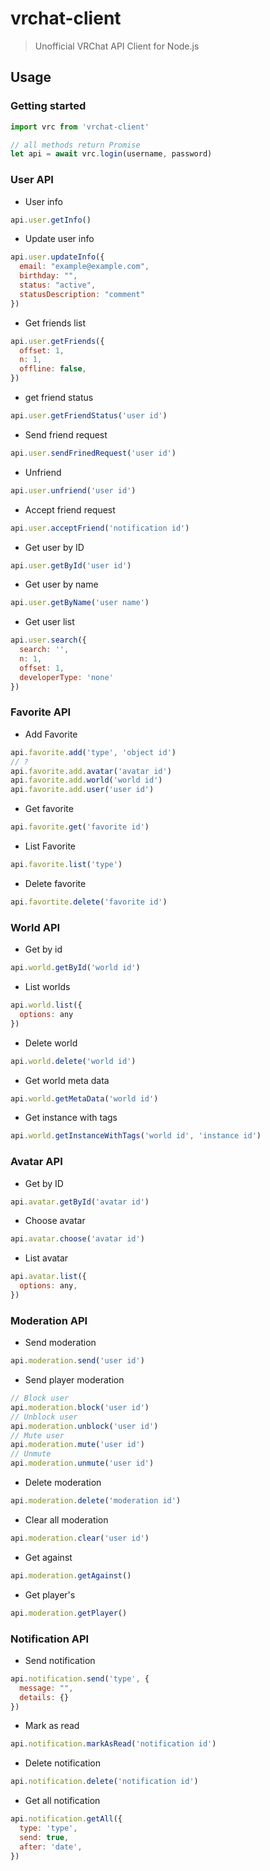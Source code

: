 # vrchat-client
> Unofficial VRChat API Client for Node.js

## Usage
### Getting started
```javascript
import vrc from 'vrchat-client'

// all methods return Promise
let api = await vrc.login(username, password)

```

### User API
- User info
```javascript
api.user.getInfo()
```

- Update user info
```javascript
api.user.updateInfo({
  email: "example@example.com",
  birthday: "",
  status: "active",
  statusDescription: "comment"
})
```

- Get friends list
```javascript
api.user.getFriends({
  offset: 1,
  n: 1,
  offline: false,
})
```

- get friend status
```javascript
api.user.getFriendStatus('user id')
```

- Send friend request
```javascript
api.user.sendFrinedRequest('user id')
```

- Unfriend
```javascript
api.user.unfriend('user id')
```

- Accept friend request
```javascript
api.user.acceptFriend('notification id')
```

- Get user by ID
```javascript
api.user.getById('user id')
```

- Get user by name
```javascript
api.user.getByName('user name')
```

- Get user list
```javascript
api.user.search({
  search: '',
  n: 1,
  offset: 1,
  developerType: 'none'
})
```

### Favorite API
- Add Favorite
```javascript
api.favorite.add('type', 'object id')
// ?
api.favorite.add.avatar('avatar id')
api.favorite.add.world('world id')
api.favorite.add.user('user id')
```

- Get favorite
```javascript
api.favorite.get('favorite id')
```

- List Favorite
```javascript
api.favorite.list('type')
```

- Delete  favorite
```javascript
api.favortite.delete('favorite id')
```

### World API
- Get by id
```javascript
api.world.getById('world id')
```

- List worlds
```javascript
api.world.list({
  options: any
})
```

- Delete world
```javascript
api.world.delete('world id')
```

- Get world meta data
```javascript
api.world.getMetaData('world id')
```

- Get instance with tags
```javascript
api.world.getInstanceWithTags('world id', 'instance id')
```

### Avatar API
- Get by ID
```javascript
api.avatar.getById('avatar id')
```

- Choose avatar
```javascript
api.avatar.choose('avatar id')
```

- List avatar
```javascript
api.avatar.list({
  options: any,
})
```

### Moderation API
- Send moderation
```javascript
api.moderation.send('user id')
```

- Send player moderation
```javascript
// Block user
api.moderation.block('user id')
// Unblock user
api.moderation.unblock('user id')
// Mute user
api.moderation.mute('user id')
// Unmute
api.moderation.unmute('user id')
```

- Delete moderation
```javascript
api.moderation.delete('moderation id')
```

- Clear all moderation
```javascript
api.moderation.clear('user id')
```

- Get against
```javascript
api.moderation.getAgainst()
```

- Get player's
```javascript
api.moderation.getPlayer()
```

### Notification API
- Send notification
```javascript
api.notification.send('type', {
  message: "",
  details: {}
})
```

- Mark as read
```javascript
api.notification.markAsRead('notification id')
```

- Delete notification
```javascript
api.notification.delete('notification id')
```

- Get all notification
```javascript
api.notification.getAll({
  type: 'type',
  send: true,
  after: 'date',
})
```
